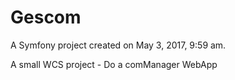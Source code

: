 Gescom
======

A Symfony project created on May 3, 2017, 9:59 am.

A small WCS project - Do a comManager WebApp
